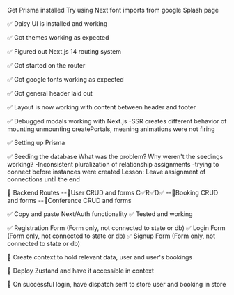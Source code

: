 Get Prisma installed
Try using Next font imports from google
Splash page

✅ Daisy UI is installed and working

✅ Got themes working as expected

✅ Figured out Next.js 14 routing system

✅ Got started on the router

✅ Got google fonts working as expected

✅ Got general header laid out

✅ Layout is now working with content between header and footer

✅ Debugged modals working with Next.js
-SSR creates different behavior of mounting unmounting createPortals, meaning animations were not firing

✅ Setting up Prisma

✅ Seeding the database
What was the problem? Why weren't the seedings working?
-Inconsistent pluralization of relationship assignments
-trying to connect before instances were created
Lesson: Leave assignment of connections until the end

🔲 Backend Routes
--🔲User CRUD and forms C✅R✅D✅
--🔲Booking CRUD and forms
--🔲Conference CRUD and forms

✅ Copy and paste Next/Auth functionality
✅ Tested and working

✅ Registration Form (Form only, not connected to state or db)
✅ Login Form (Form only, not connected to state or db)
✅ Signup Form (Form only, not connected to state or db)

🔲 Create context to hold relevant data, user and user's bookings

🔲 Deploy Zustand and have it accessible in context

🔲 On successful login, have dispatch sent to store user and booking in store
